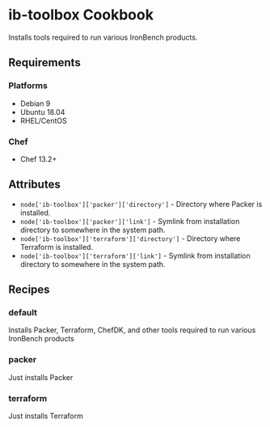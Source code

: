# ib-toolbox Cookbook

Installs tools required to run various IronBench products.

## Requirements

### Platforms

- Debian 9
- Ubuntu 18.04
- RHEL/CentOS

### Chef

- Chef 13.2+

## Attributes

* `node['ib-toolbox']['packer']['directory']` - Directory where Packer is installed.
* `node['ib-toolbox']['packer']['link']` - Symlink from installation directory to somewhere in the system path.
* `node['ib-toolbox']['terraform']['directory']` - Directory where Terraform is installed.
* `node['ib-toolbox']['terraform']['link']` - Symlink from installation directory to somewhere in the system path.

## Recipes

### default

Installs Packer, Terraform, ChefDK, and other tools required to run various
IronBench products

### packer

Just installs Packer

### terraform

Just installs Terraform
